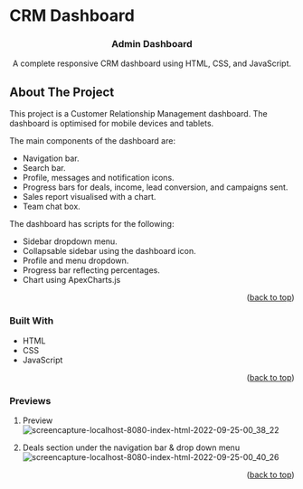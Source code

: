 # CRM Dashboard

<div align="center">
  <a href="https://github.com/laureneaves/admin_dashboard">
  </a>

<h3 align="center">Admin Dashboard</h3>

  <p align="center">
    A complete responsive CRM dashboard using HTML, CSS, and JavaScript. 
    <br />
  </p>
</div>

<!-- ABOUT THE PROJECT -->
## About The Project

This project is a Customer Relationship Management dashboard. The dashboard is optimised for mobile devices and tablets.

The main components of the dashboard are:
- Navigation bar.
- Search bar.
- Profile, messages and notification icons.
- Progress bars for deals, income, lead conversion, and campaigns sent.
- Sales report visualised with a chart.
- Team chat box.

The dashboard has scripts for the following:
- Sidebar dropdown menu.
- Collapsable sidebar using the dashboard icon.
- Profile and menu dropdown.
- Progress bar reflecting percentages.
- Chart using ApexCharts.js

<p align="right">(<a href="#readme-top">back to top</a>)</p>

### Built With

- HTML
- CSS
- JavaScript

<p align="right">(<a href="#readme-top">back to top</a>)</p>

### Previews

1. Preview
![screencapture-localhost-8080-index-html-2022-09-25-00_38_22](https://user-images.githubusercontent.com/100521870/192121036-e729b631-7fb3-49e4-9280-1eb0396ddb59.png)

2. Deals section under the navigation bar & drop down menu
![screencapture-localhost-8080-index-html-2022-09-25-00_40_26](https://user-images.githubusercontent.com/100521870/192121074-482ca45f-6bd7-4007-b794-ce95bae4697f.png)

<p align="right">(<a href="#readme-top">back to top</a>)</p>
